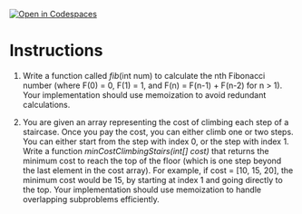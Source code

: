 [![Open in Codespaces](https://classroom.github.com/assets/launch-codespace-2972f46106e565e64193e422d61a12cf1da4916b45550586e14ef0a7c637dd04.svg)](https://classroom.github.com/open-in-codespaces?assignment_repo_id=19389128)
# Instructions  

1. Write a function called _fib_(int num) to calculate the nth Fibonacci number (where F(0) = 0, F(1) = 1, and F(n) = F(n-1) + F(n-2) for n > 1). Your implementation should use memoization to avoid redundant calculations.

2. You are given an array representing the cost of climbing each step of a staircase. Once you pay the cost, you can either climb one or two steps.
You can either start from the step with index 0, or the step with index 1.
Write a function _minCostClimbingStairs(int[] cost)_ that returns the minimum cost to reach the top of the floor (which is one step beyond the last element in the cost array).
For example, if cost = [10, 15, 20], the minimum cost would be 15, by starting at index 1 and going directly to the top.
Your implementation should use memoization to handle overlapping subproblems efficiently.
